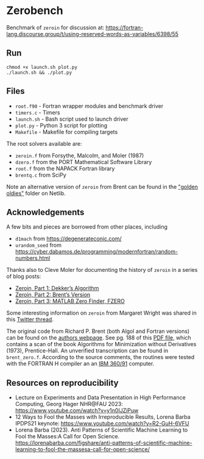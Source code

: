 # Zerobench

Benchmark of `zeroin` for discussion at: https://fortran-lang.discourse.group/t/using-reserved-words-as-variables/6398/55

## Run

```
chmod +x launch.sh plot.py
./launch.sh && ./plot.py
```

## Files

- `root.f90` - Fortran wrapper modules and benchmark driver
- `timers.c` - Timers
- `launch.sh` - Bash script used to launch driver
- `plot.py` - Python 3 script for plotting
- `Makefile` - Makefile for compiling targets

The root solvers available are:
- `zeroin.f` from Forsythe, Malcolm, and Moler (1987)
- `dzero.f` from the PORT Mathematical Software Library
- `root.f` from the NAPACK Fortran library
- `brentq.c` from SciPy

Note an alternative version of `zeroin` from Brent can be found in the ["golden oldies"](https://netlib.org/go/index.html) folder on Netlib. 

## Acknowledgements

A few bits and pieces are borrowed from other places, including
- `d1mach` from https://degenerateconic.com/
- `urandom_seed` from https://cyber.dabamos.de/programming/modernfortran/random-numbers.html

Thanks also to Cleve Moler for documenting the history of `zeroin` in a series of blog posts:
- [Zeroin, Part 1: Dekker’s Algorithm](https://blogs.mathworks.com/cleve/2015/10/12/zeroin-part-1-dekkers-algorithm/?s_tid=blogs_rc_1)
- [Zeroin, Part 2: Brent’s Version](https://blogs.mathworks.com/cleve/2015/10/26/zeroin-part-2-brents-version/?s_tid=blogs_rc_1)
- [Zeroin, Part 3: MATLAB Zero Finder, FZERO](https://blogs.mathworks.com/cleve/2015/11/09/zeroin-part-3-matlab-zero-finder-fzero/?s_tid=blogs_rc_3)

Some interesting information on `zeroin` from Margaret Wright was shared in this [Twitter thread](https://twitter.com/walkingrandomly/status/1544607833802555392).

The original code from Richard P. Brent (both Algol and Fortran versions) can be found on the [authors webpage](https://maths-people.anu.edu.au/~brent/pub/pub011.html). See pg. 188 of this [PDF file](https://maths-people.anu.edu.au/~brent/pd/rpb011i.pdf), which contains a scan of the book Algorithms for Minimization without Derivatives (1973), Prentice-Hall. An unverified transcription can be found in `brent_zero.f`.
According to the source comments, the routines were tested with the FORTRAN H compiler an an [IBM 360/91](https://en.wikipedia.org/wiki/IBM_System/360_Model_91) computer. 

## Resources on reproducibility

- Lecture on Experiments and Data Presentation in High Performance Computing, Georg Hager NHR@FAU 2023: https://www.youtube.com/watch?v=y1n0IJZiPuw
- 12 Ways to Fool the Masses with Irreproducible Results, Lorena Barba IPDPS21 keynote: https://www.youtube.com/watch?v=R2-GuH-6VFU
- Lorena Barba (2023). Anti Patterns of Scientific Machine Learning to Fool the Masses:A Call for Open Science. https://lorenabarba.com/figshare/anti-patterns-of-scientific-machine-learning-to-fool-the-massesa-call-for-open-science/